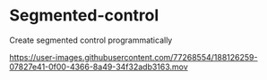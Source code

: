 # Segmented-control
Create segmented control programmatically


https://user-images.githubusercontent.com/77268554/188126259-07827e41-0f00-4366-8a49-34f32adb3163.mov

